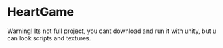# HeartGame
 Warning! Its not full project, you cant download and run it with unity, but u can look scripts and textures.
